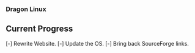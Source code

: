 ### Dragon Linux
## Current Progress
[-] Rewrite Website.
[-] Update the OS.
[-] Bring back SourceForge links.
